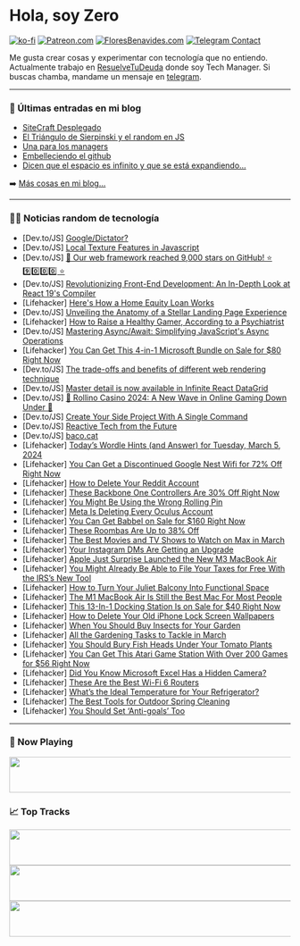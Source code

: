 # Hola, soy Zero

[![ko-fi](https://ko-fi.com/img/githubbutton_sm.svg)](https://ko-fi.com/J3J4N0LUK)
[![Patreon.com](https://img.shields.io/endpoint.svg?url=https%3A%2F%2Fshieldsio-patreon.vercel.app%2Fapi%3Fusername%3Dzerodragon%26type%3Dpatrons&style=for-the-badge)](https://patreon.com/zerodragon)
[![FloresBenavides.com](https://img.shields.io/website?down_message=oops&label=MiBlog&style=for-the-badge&up_message=online&url=https%3A%2F%2Ffloresbenavides.com)](https://floresbenavides.com)
[![Telegram Contact](https://img.shields.io/badge/escr%C3%ADbeme-ZeroDragon-%2326A5E4?style=for-the-badge&logo=telegram)](https://t.me/zerodragon)

Me gusta crear cosas y experimentar con tecnología que no entiendo.
Actualmente trabajo en [ResuelveTuDeuda](http://github.com/resuelve) donde soy Tech Manager.
Si buscas chamba, mandame un mensaje en [telegram](https://t.me/zerodragon).

---

### 📕 Últimas entradas en mi blog
<!-- BLOG-POST-LIST:START -->
- [SiteCraft Desplegado](https://floresbenavides.com/sitecraft-desplegado/)
- [El Triángulo de Sierpinski y el random en JS](https://floresbenavides.com/el-triangulo-de-sierpinski-y-el-random-en-js/)
- [Una para los managers](https://floresbenavides.com/una-para-los-managers/)
- [Embelleciendo el github](https://floresbenavides.com/embelleciendo-el-github/)
- [Dicen que el espacio es infinito y que se está expandiendo…](https://floresbenavides.com/dicen-que-el-espacio-es-infinito-y-que-se-esta-expandiendo/)
<!-- BLOG-POST-LIST:END -->

➡️ [Más cosas en mi blog...](https://floresbenavides.com)

---

### 👨‍💻 Noticias random de tecnología
<!-- TECH-POSTS:START -->
- [Dev.to/JS] [Google/Dictator?](https://dev.to/aashutosh/googledictator-4ppb)
- [Dev.to/JS] [Local Texture Features in Javascript](https://dev.to/codemakeratyourservice/local-texture-features-in-javascript-3e0e)
- [Dev.to/JS] [🎉 Our web framework reached 9,000 stars on GitHub! ⭐️ 9️⃣0️⃣0️⃣0️⃣ ⭐️](https://dev.to/wasp/our-web-framework-reached-9000-stars-on-github-9000-jij)
- [Dev.to/JS] [Revolutionizing Front-End Development: An In-Depth Look at React 19&#39;s Compiler](https://dev.to/marcelxv/revolutionizing-front-end-development-an-in-depth-look-at-react-19s-compiler-2980)
- [Lifehacker] [Here&#39;s How a Home Equity Loan Works](https://lifehacker.com/money/how-a-home-equity-loan-works)
- [Dev.to/JS] [Unveiling the Anatomy of a Stellar Landing Page Experience](https://dev.to/hyscaler/unveiling-the-anatomy-of-a-stellar-landing-page-experience-1d34)
- [Lifehacker] [How to Raise a Healthy Gamer, According to a Psychiatrist](https://lifehacker.com/family/how-to-raise-a-healthy-gamer-according-to-a-psychiatrist)
- [Dev.to/JS] [Mastering Async/Await: Simplifying JavaScript&#39;s Async Operations](https://dev.to/mattbug3/mastering-asyncawait-simplifying-javascripts-async-operations-1d02)
- [Lifehacker] [You Can Get This 4-in-1 Microsoft Bundle on Sale for $80 Right Now](https://lifehacker.com/tech/microsoft-bundle-sale)
- [Dev.to/JS] [The trade-offs and benefits of different web rendering technique](https://dev.to/imm9o/the-trades-of-and-benefits-of-different-web-rendering-technique-3206)
- [Dev.to/JS] [Master detail is now available in Infinite React DataGrid](https://dev.to/radubrehar/master-detail-is-now-available-in-infinite-react-datagrid-5fe1)
- [Dev.to/JS] [🎰 Rollino Casino 2024: A New Wave in Online Gaming Down Under 🎰](https://dev.to/lolitaaa21/rollino-casino-2024-a-new-wave-in-online-gaming-down-under-1bl2)
- [Dev.to/JS] [Create Your Side Project With A Single Command](https://dev.to/gc-victor/create-your-side-project-with-a-single-command-4hn0)
- [Dev.to/JS] [Reactive Tech from the Future](https://dev.to/ninjin/reactive-technology-from-the-future-1eon)
- [Dev.to/JS] [baco.cat](https://dev.to/cescofors75/bacocat-4n0o)
- [Lifehacker] [Today’s Wordle Hints &lpar;and Answer&rpar; for Tuesday, March 5, 2024](https://lifehacker.com/entertainment/wordle-hint-answer-today)
- [Lifehacker] [You Can Get a Discontinued Google Nest Wifi for 72% Off Right Now](https://lifehacker.com/tech/the-google-nest-wifi-is-72-off-right-now-on-amazon)
- [Lifehacker] [How to Delete Your Reddit Account](https://lifehacker.com/tech/how-to-delete-your-reddit-account)
- [Lifehacker] [These Backbone One Controllers Are 30% Off Right Now](https://lifehacker.com/entertainment/backbone-one-controller-deal)
- [Lifehacker] [You Might Be Using the Wrong Rolling Pin](https://lifehacker.com/food-drink/every-type-of-rolling-pin-and-when-to-use-them)
- [Lifehacker] [Meta Is Deleting Every Oculus Account](https://lifehacker.com/tech/meta-is-deleting-oculus-accounts-soon)
- [Lifehacker] [You Can Get Babbel on Sale for $160 Right Now](https://lifehacker.com/babbel-sale)
- [Lifehacker] [These Roombas Are Up to 38% Off](https://lifehacker.com/home/these-roombas-are-up-to-38-percent-off)
- [Lifehacker] [The Best Movies and TV Shows to Watch on Max in March](https://lifehacker.com/entertainment/best-movies-and-tv-shows-on-max)
- [Lifehacker] [Your Instagram DMs Are Getting an Upgrade](https://lifehacker.com/tech/new-instagram-dms-update)
- [Lifehacker] [Apple Just Surprise Launched the New M3 MacBook Air](https://lifehacker.com/tech/apple-surprise-announces-m3-macbook-air)
- [Lifehacker] [You Might Already Be Able to File Your Taxes for Free With the IRS’s New Tool](https://lifehacker.com/money/do-taxes-for-free-irs-direct-file-program)
- [Lifehacker] [How to Turn Your Juliet Balcony Into Functional Space](https://lifehacker.com/home/how-to-use-a-juliet-balcony)
- [Lifehacker] [The M1 MacBook Air Is Still the Best Mac For Most People](https://lifehacker.com/tech/m1-macbook-air-is-best-mac)
- [Lifehacker] [This 13-In-1 Docking Station Is on Sale for $40 Right Now](https://lifehacker.com/13-in-1-docking-station-sale)
- [Lifehacker] [How to Delete Your Old iPhone Lock Screen Wallpapers](https://lifehacker.com/tech/how-to-delete-lock-screen-wallpapers-on-iphone)
- [Lifehacker] [When You Should Buy Insects for Your Garden](https://lifehacker.com/home/adding-insects-to-garden)
- [Lifehacker] [All the Gardening Tasks to Tackle in March](https://lifehacker.com/home/gardening-tasks-to-do-in-march)
- [Lifehacker] [You Should Bury Fish Heads Under Your Tomato Plants](https://lifehacker.com/home/how-to-grow-the-best-tomatoes)
- [Lifehacker] [You Can Get This Atari Game Station With Over 200 Games for $56 Right Now](https://lifehacker.com/entertainment/atari-game-station-sale)
- [Lifehacker] [Did You Know Microsoft Excel Has a Hidden Camera?](https://lifehacker.com/tech/microsoft-excel-has-a-hidden-camera)
- [Lifehacker] [These Are the Best Wi-Fi 6 Routers](https://lifehacker.com/tech/the-best-wi-fi-6-routers)
- [Lifehacker] [What’s the Ideal Temperature for Your Refrigerator?](https://lifehacker.com/what-temperature-should-you-keep-your-refrigerator-set-533534221)
- [Lifehacker] [The Best Tools for Outdoor Spring Cleaning](https://lifehacker.com/home/best-tools-for-outdoor-spring-cleaning)
- [Lifehacker] [You Should Set ‘Anti-goals’ Too](https://lifehacker.com/work/set-anti-goals-to-get-more-done)<!-- TECH-POSTS:END -->

---

### 🎵 Now Playing
<a href="https://spotify-now-playing-dun.vercel.app/now-playing?open"><img src="https://spotify-now-playing-dun.vercel.app/now-playing" width="540" height="64"></a>

### 📈 Top Tracks
<a href="https://spotify-now-playing-dun.vercel.app/top-tracks?i=1&open"><img src="https://spotify-now-playing-dun.vercel.app/top-tracks?i=1" width="540" height="64"></a>
<a href="https://spotify-now-playing-dun.vercel.app/top-tracks?i=2&open"><img src="https://spotify-now-playing-dun.vercel.app/top-tracks?i=2" width="540" height="64"></a>
<a href="https://spotify-now-playing-dun.vercel.app/top-tracks?i=3&open"><img src="https://spotify-now-playing-dun.vercel.app/top-tracks?i=3" width="540" height="64"></a>
